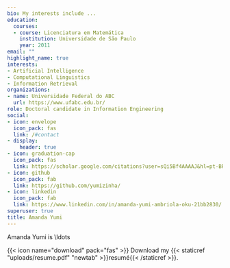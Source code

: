 ```yaml
---
bio: My interests include ...
education:
  courses:
  - course: Licenciatura em Matemática
    institution: Universidade de São Paulo
    year: 2011
email: ""
highlight_name: true
interests:
- Artificial Intelligence
- Computational Linguistics
- Information Retrieval
organizations:
- name: Universidade Federal do ABC
  url: https://www.ufabc.edu.br/
role: Doctoral candidate in Information Engineering
social:
- icon: envelope
  icon_pack: fas
  link: /#contact
- display:
    header: true
- icon: graduation-cap
  icon_pack: fas
  link: https://scholar.google.com/citations?user=sQi5Bf4AAAAJ&hl=pt-BR
- icon: github
  icon_pack: fab
  link: https://github.com/yumizinha/
- icon: linkedin
  icon_pack: fab
  link: https://www.linkedin.com/in/amanda-yumi-ambriola-oku-21bb2830/
superuser: true
title: Amanda Yumi
---
```


Amanda Yumi is \ldots

{{< icon name="download" pack="fas" >}} Download my {{< staticref "uploads/resume.pdf" "newtab" >}}resumé{{< /staticref >}}.

